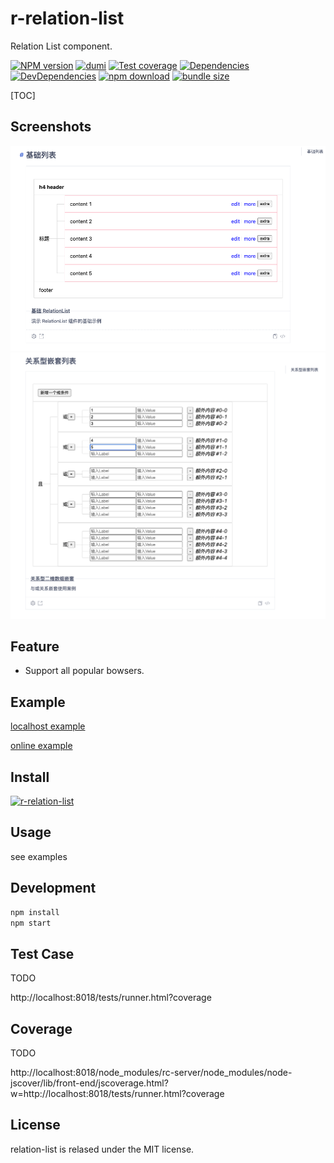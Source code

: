 # r-relation-list

Relation List component.

[![NPM version][npm-image]][npm-url] [![dumi](https://img.shields.io/badge/docs%20by-dumi-blue?style=flat-square)](https://github.com/umijs/dumi) [![Test coverage][codecov-image]][codecov-url] [![Dependencies][david-image]][david-url] [![DevDependencies][david-dev-image]][david-dev-url] [![npm download][download-image]][download-url] [![bundle size][bundlephobia-image]][bundlephobia-url]

[npm-image]: http://img.shields.io/npm/v/r-relation-list.svg?style=flat-square
[npm-url]: http://npmjs.org/package/r-relation-list
[codecov-image]: https://img.shields.io/codecov/c/github/troublemjs/r-relation-list/master.svg?style=flat-square
[codecov-url]: https://codecov.io/gh/troublemjs/r-relation-list/branch/master
[david-url]: https://david-dm.org/troublemjs/r-relation-list
[david-image]: https://david-dm.org/troublemjs/r-relation-list/status.svg?style=flat-square
[david-dev-url]: https://david-dm.org/troublemjs/r-relation-list?type=dev
[david-dev-image]: https://david-dm.org/troublemjs/r-relation-list/dev-status.svg?style=flat-square
[download-image]: https://img.shields.io/npm/dm/r-relation-list.svg?style=flat-square
[download-url]: https://npmjs.org/package/r-relation-list
[bundlephobia-url]: https://bundlephobia.com/result?p=r-relation-list
[bundlephobia-image]: https://badgen.net/bundlephobia/minzip/r-relation-list

[TOC]

## Screenshots

<img src="./assets/screenshot-basic.png"/>

<img src="./assets/screenshot-relation.png"/>

## Feature

- Support all popular bowsers.

## Example

<a href="http://localhost:8000" target="_blank">localhost example</a>

<a href="https://troublemjs.github.io/r-relation-list/" target="_blank">online example</a>

## Install

[![r-relation-list](https://nodei.co/npm/r-relation-list.png)](https://npmjs.org/package/r-relation-list)

## Usage

see examples

## Development

```bash
npm install
npm start
```

## Test Case

TODO

http://localhost:8018/tests/runner.html?coverage

## Coverage

TODO

http://localhost:8018/node_modules/rc-server/node_modules/node-jscover/lib/front-end/jscoverage.html?w=http://localhost:8018/tests/runner.html?coverage

## License

relation-list is relased under the MIT license.
